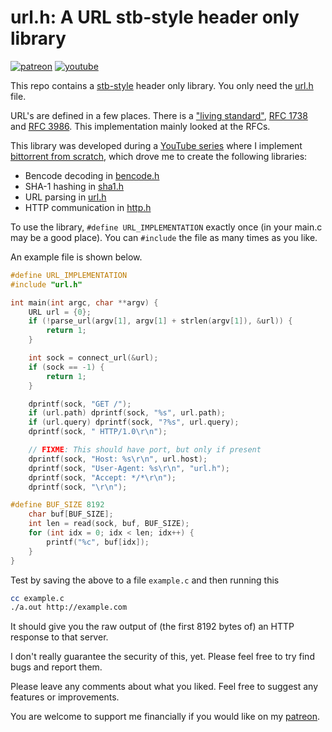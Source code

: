 # url.h: A URL stb-style header only library

[![patreon](https://img.shields.io/badge/patreon-FF5441?style=for-the-badge&logo=Patreon)](https://www.patreon.com/hughdavenport)
[![youtube](https://img.shields.io/badge/youtube-FF0000?style=for-the-badge&logo=youtube)](https://www.youtube.com/watch?v=dqw7B6eR9P8&list=PL5r5Q39GjMDfetFdGmnhjw1svsALW1HIY)

This repo contains a [stb-style](https://github.com/nothings/stb/blob/master/docs/stb_howto.txt) header only library. You only need the [url.h](https://github.com/hughdavenport/url.h/raw/refs/heads/main/url.h) file.

URL's are defined in a few places. There is a ["living standard"](https://url.spec.whatwg.org/#urls), [RFC 1738](https://datatracker.ietf.org/doc/html/rfc1738) and [RFC 3986](https://datatracker.ietf.org/doc/html/rfc3986). This implementation mainly looked at the RFCs.

This library was developed during a [YouTube series](https://www.youtube.com/watch?v=dqw7B6eR9P8&list=PL5r5Q39GjMDfetFdGmnhjw1svsALW1HIY) where I implement [bittorrent from scratch](https://github.com/hughdavenport/codecrafters-bittorrent-c), which drove me to create the following libraries:
- Bencode decoding in [bencode.h](https://github.com/hughdavenport/bencode.h)
- SHA-1 hashing in [sha1.h](https://github.com/hughdavenport/sha1.h)
- URL parsing in [url.h](https://github.com/hughdavenport/url.h)
- HTTP communication in [http.h](https://github.com/hughdavenport/http.h)

To use the library, `#define URL_IMPLEMENTATION` exactly once (in your main.c may be a good place). You can `#include` the file as many times as you like.

An example file is shown below.
```c
#define URL_IMPLEMENTATION
#include "url.h"

int main(int argc, char **argv) {
    URL url = {0};
    if (!parse_url(argv[1], argv[1] + strlen(argv[1]), &url)) {
        return 1;
    }

    int sock = connect_url(&url);
    if (sock == -1) {
        return 1;
    }

    dprintf(sock, "GET /");
    if (url.path) dprintf(sock, "%s", url.path);
    if (url.query) dprintf(sock, "?%s", url.query);
    dprintf(sock, " HTTP/1.0\r\n");

    // FIXME: This should have port, but only if present
    dprintf(sock, "Host: %s\r\n", url.host);
    dprintf(sock, "User-Agent: %s\r\n", "url.h");
    dprintf(sock, "Accept: */*\r\n");
    dprintf(sock, "\r\n");

#define BUF_SIZE 8192
    char buf[BUF_SIZE];
    int len = read(sock, buf, BUF_SIZE);
    for (int idx = 0; idx < len; idx++) {
        printf("%c", buf[idx]);
    }
}
```

Test by saving the above to a file `example.c` and then running this
```sh
cc example.c
./a.out http://example.com
```

It should give you the raw output of (the first 8192 bytes of) an HTTP response to that server.

I don't really guarantee the security of this, yet. Please feel free to try find bugs and report them.

Please leave any comments about what you liked. Feel free to suggest any features or improvements.

You are welcome to support me financially if you would like on my [patreon](https://www.patreon.com/hughdavenport).
